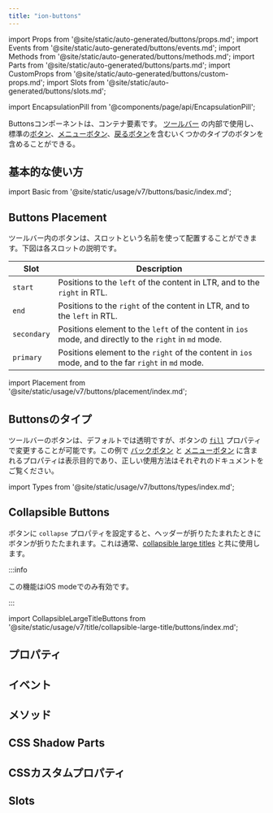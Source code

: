 ```yaml
---
title: "ion-buttons"
---
```

import Props from '@site/static/auto-generated/buttons/props.md';
import Events from '@site/static/auto-generated/buttons/events.md';
import Methods from '@site/static/auto-generated/buttons/methods.md';
import Parts from '@site/static/auto-generated/buttons/parts.md';
import CustomProps from '@site/static/auto-generated/buttons/custom-props.md';
import Slots from '@site/static/auto-generated/buttons/slots.md';

<head>
  <title>ion-buttons: Toolbar Element with Named Slots for Buttons</title>
  <meta name="description" content="Buttonsコンポーネントは、コンテナ要素です。ツールバーに配置されるボタンはion-buttons要素の中にあるべきで、名前付きスロットを使って配置することができます。" />
</head>

import EncapsulationPill from '@components/page/api/EncapsulationPill';

<EncapsulationPill type="scoped" />


Buttonsコンポーネントは、コンテナ要素です。 [ツールバー](./toolbar) の内部で使用し、標準の[ボタン](./button)、[メニューボタン](./menu-button)、[戻るボタン](./back-button)を含むいくつかのタイプのボタンを含めることができる。

## 基本的な使い方

import Basic from '@site/static/usage/v7/buttons/basic/index.md';

<Basic />


## Buttons Placement

ツールバー内のボタンは、スロットという名前を使って配置することができます。下図は各スロットの説明です。

| Slot         | Description                                                                                              |
|--------------|----------------------------------------------------------------------------------------------------------|
| `start`      | Positions to the `left` of the content in LTR, and to the `right` in RTL.                                |
| `end`        | Positions to the `right` of the content in LTR, and to the `left` in RTL.                                |
| `secondary`  | Positions element to the `left` of the content in `ios` mode, and directly to the `right` in `md` mode.  |
| `primary`    | Positions element to the `right` of the content in `ios` mode, and to the far `right` in `md` mode.      |

import Placement from '@site/static/usage/v7/buttons/placement/index.md';

<Placement />


## Buttonsのタイプ

ツールバーのボタンは、デフォルトでは透明ですが、ボタンの [`fill`](./button#fill) プロパティで変更することが可能です。この例で [バックボタン](./back-button) と [メニューボタン](./menu-button) に含まれるプロパティは表示目的であり、正しい使用方法はそれぞれのドキュメントをご覧ください。

import Types from '@site/static/usage/v7/buttons/types/index.md';

<Types />


## Collapsible Buttons

ボタンに `collapse` プロパティを設定すると、ヘッダーが折りたたまれたときにボタンが折りたたまれます。これは通常、[collapsible large titles](./title#collapsible-large-titles) と共に使用します。

:::info

この機能はiOS modeでのみ有効です。

:::

<!-- Reuse the playground from the Title directory -->
import CollapsibleLargeTitleButtons from '@site/static/usage/v7/title/collapsible-large-title/buttons/index.md';

<CollapsibleLargeTitleButtons />


## プロパティ
<Props />

## イベント
<Events />

## メソッド
<Methods />

## CSS Shadow Parts
<Parts />

## CSSカスタムプロパティ
<CustomProps />

## Slots
<Slots />
